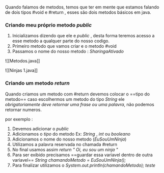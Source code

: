 Quando falamos de metodos, temos que ter em mente que estamos falando de dois tipos #void e #return , esses são dois metodos básicos em java.

### Criando meu próprio metodo *public*  

1.  Inicializamos dizendo que ele e *public* , desta forma teremos acesso a esse metodo a qualquer parte do nosso codigo.
2.  Primeiro metodo que vamos criar e o metodo #void 
3.  Passamos o nome do nosso metodo : *SharingaAtivado* 
 
![[Metodos.java]]

![[Ninjas 1.java]]

### Criando um metodo *return* 
Quando criamos um metodo com #return devemos colocar o ==tipo do metodo== caso escolhermos um metodo do tipo *String* ele *obrigatoriamente deve retornar uma frase ou uma palavra*, não podemos retornar numeros.

por exemplo :

1. Devemos adicionar o *public* 
2. Adicionamos o *tipo* do metodo Ex: *String* , *int* ou *booleano* 
3. Adicionamos o nome do nosso metodo (*EuSouUmNinja*) 
4. Utilizamos a palavra reservada no chamada #return 
5. No final usamos assim *return " Oi, eu sou um ninja "*
6. Para ser exibido precisamos ==guardar essa variavel dentro de outra variavel== *String chamandoMetodo = EuSouUmNinja();*  
7. Para finalizar utilizamos o *System.out.println(chamandoMetodo);* 
*teste* 